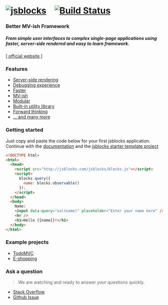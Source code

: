 # [![jsblocks](http://jsblocks.com/img/logoBeta.png)](http://jsblocks.com) &nbsp;&nbsp; [![Build Status](https://travis-ci.org/astoilkov/jsblocks.svg?branch=master)](https://travis-ci.org/astoilkov/jsblocks)

### Better MV-ish Framework

##### From simple user interfaces to complex single-page applications using faster, server-side rendered and easy to learn framework.

[[ official website ]](http://jsblocks.com)

### Features

 * [Server-side rendering](http://jsblocks.com/learn/introduction-why-jsblocks#server-side-rendering)
 * [Debugging experience](http://jsblocks.com/learn/introduction-why-jsblocks#debugging-experience)
 * [Faster](http://jsblocks.com/#performance)
 * [MV-ish](http://jsblocks.com/learn/introduction-why-jsblocks#mv-ish)
 * [Modular](http://jsblocks.com/learn/introduction-why-jsblocks#modular)
 * [Built-in utility library](http://jsblocks.com/learn/introduction-why-jsblocks#built-in-utility-library)
 * [Forward thinking](http://jsblocks.com/learn/introduction-why-jsblocks#forward-thinking)
 * [... and many more](http://jsblocks.com/learn/introduction-why-jsblocks#feature-rich)

### Getting started

Just copy and paste the code below for your first jsblocks application.
Continue with the [documentation](http://jsblocks.com/learn)
and the [jsblocks starter template project](https://github.com/astoilkov/jsblocks-seed)

```html
<!DOCTYPE html>
<html>
  <head>
    <script src="http://jsblocks.com/jsblocks/blocks.js"></script>
    <script>
      blocks.query({
        name: blocks.observable()
      });
    </script>
  </head>
  <body>
    Name:
    <input data-query="val(name)" placeholder="Enter your name here" />
    <hr />
    <h1>Hello {{name}}!</h1>
  </body>
</html>
```

### Example projects
 * [TodoMVC](https://github.com/astoilkov/jsblocks-todomvc)
 * [E-shopping](https://github.com/astoilkov/jsblocks-shopping-example)


### Ask a question

> We are watching and ready to answer your questions quickly.

* [Stack Overflow](http://stackoverflow.com/questions/tagged/jsblocks)
* [Github Issue](https://github.com/astoilkov/jsblocks/issues/new)
